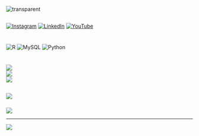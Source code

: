 ![transparent](https://capsule-render.vercel.app/api?type=transparent&fontColor=1a1b27&text=welcome.&height=150&fontSize=70&desc=csbyun96's%20GitHub%20&descAlignY=80&descAlign=60&fontAlign=50)


## 
[![Instagram](https://img.shields.io/badge/Instagram-%23E4405F.svg?logo=Instagram&logoColor=white)](https://instagram.com/mrs.plaidpants) [![LinkedIn](https://img.shields.io/badge/LinkedIn-%230077B5.svg?logo=linkedin&logoColor=white)](https://linkedin.com/in/csbyun96) [![YouTube](https://img.shields.io/badge/YouTube-%23FF0000.svg?logo=YouTube&logoColor=white)](https://youtube.com/@csbyun96) 

# 
![R](https://img.shields.io/badge/r-%23276DC3.svg?style=flat-square&logo=r&logoColor=white) ![MySQL](https://img.shields.io/badge/mysql-%2300f.svg?style=flat-square&logo=mysql&logoColor=white) ![Python](https://img.shields.io/badge/python-3670A0?style=flat-square&logo=python&logoColor=ffdd54)
# 
![](https://github-readme-stats.vercel.app/api?username=csbyun96&theme=tokyonight&hide_border=false&include_all_commits=false&count_private=false)<br/>
![](https://github-readme-streak-stats.herokuapp.com/?user=csbyun96&theme=tokyonight&hide_border=false)<br/>
![](https://github-readme-stats.vercel.app/api/top-langs/?username=csbyun96&theme=tokyonight&hide_border=false&include_all_commits=false&count_private=false&layout=compact)

## 
![](https://github-profile-trophy.vercel.app/?username=csbyun96&theme=chalk&no-frame=true&no-bg=true&margin-w=4)

### 
![](https://quotes-github-readme.vercel.app/api?type=vetical&theme=tokyonight)

---
[![](https://visitcount.itsvg.in/api?id=csbyun96&icon=0&color=12)](https://visitcount.itsvg.in)

<!-- Proudly created with GPRM ( https://gprm.itsvg.in ) -->
